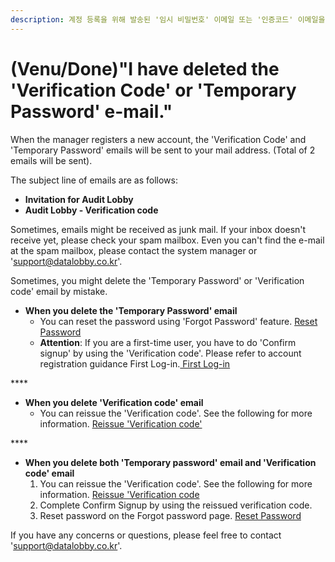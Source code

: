 ```yaml
---
description: 계정 등록을 위해 발송된 '임시 비밀번호' 이메일 또는 '인증코드' 이메일을 삭제한 경우
---
```


# \(Venu/Done\)"I have deleted the 'Verification Code' or 'Temporary Password' e-mail."

When the manager registers a new account, the 'Verification Code' and 'Temporary Password' emails will be sent to your mail address. \(Total of 2 emails will be sent\).

The subject line of emails are as follows:

* **Invitation for Audit Lobby**
* **Audit Lobby - Verification code**

Sometimes, emails might be received as junk mail. If your inbox doesn't receive yet, please check your spam mailbox. Even you can't find the e-mail at the spam mailbox, please contact the system manager or 'support@datalobby.co.kr'.

Sometimes, you might delete the 'Temporary Password' or 'Verification code' email by mistake.

* **When you delete the 'Temporary Password' email**
  * You can reset the password using 'Forgot Password' feature. [Reset Password ](../undefined-2/setup/0./1-1-forgot-password.md) 
  * **Attention**: If you are a first-time user, you have to do 'Confirm signup' by using the 'Verification code'. Please refer to account registration guidance First Log-in.[ First Log-in](../undefined-2/setup/0./#3-press-confirm-signup-in-the-bottom-right-of-the-pop-up)

\*\*\*\*

* **When you delete 'Verification code' email**
  * You can reissue the 'Verification code'. See the following for more information. [Reissue 'Verification code'](../undefined-2/setup/0./1-2.-2.md)

\*\*\*\*

* **When you delete both 'Temporary password' email and 'Verification code' email**
  1. You can reissue the 'Verification code'. See the following for more information. [Reissue 'Verification code](../undefined-2/setup/0./1-2.-2.md)
  2. Complete Confirm Signup by using the reissued verification code.
  3. Reset password on the Forgot password page. [Reset Password  ](../undefined-2/setup/0./1-1-forgot-password.md)   



If you have any concerns or questions, please feel free to contact 'support@datalobby.co.kr'.

